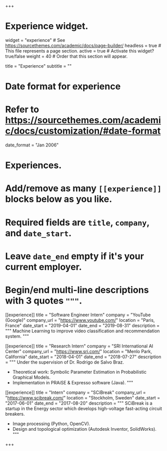 +++
# Experience widget.
widget = "experience"  # See https://sourcethemes.com/academic/docs/page-builder/
headless = true  # This file represents a page section.
active = true  # Activate this widget? true/false
weight = 40  # Order that this section will appear.

title = "Experience"
subtitle = ""

# Date format for experience
#   Refer to https://sourcethemes.com/academic/docs/customization/#date-format
date_format = "Jan 2006"

# Experiences.
#   Add/remove as many `[[experience]]` blocks below as you like.
#   Required fields are `title`, `company`, and `date_start`.
#   Leave `date_end` empty if it's your current employer.
#   Begin/end multi-line descriptions with 3 quotes `"""`.
[[experience]]
  title = "Software Engineer Intern"
  company = "YouTube (Google)"
  company_url = "https://www.youtube.com/"
  location = "Paris, France"
  date_start = "2019-04-01"
  date_end = "2019-08-31"
  description = """
  Machine Learning to improve video classification and recommendation system.
  """

[[experience]]
  title = "Research Intern"
  company = "SRI International AI Center"
  company_url = "https://www.sri.com/"
  location = "Menlo Park, California"
  date_start = "2018-04-01"
  date_end = "2018-07-27"
  description = """
  Under the supervision of Dr. Rodrigo de Salvo Braz.
  * Theoretical work: Symbolic Parameter Estimation in Probabilistic Graphical Models.
  * Implementation in PRAiSE & Expresso software (Java).
  """
  
[[experience]]
  title = "Intern"
  company = "SCiBreak"
  company_url = "https://www.scibreak.com/"
  location = "Stockholm, Sweden"
  date_start = "2017-06-01"
  date_end = "2017-08-20"
  description = """
  SCiBreak is a startup in the Energy sector which develops high-voltage fast-acting circuit breakers. 
  * Image processing (Python, OpenCV).
  * Design and topological optimization (Autodesk Inventor, SolidWorks).
  """

+++
